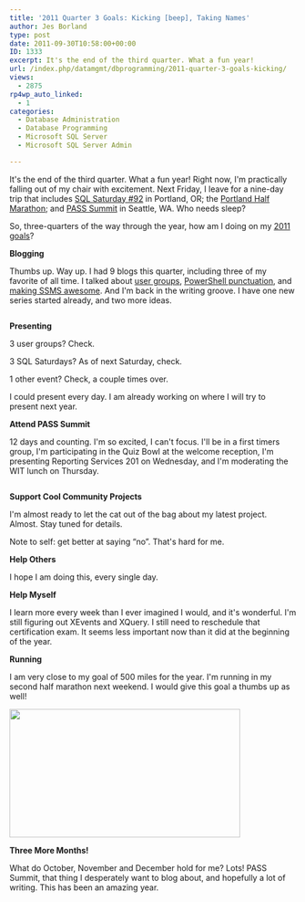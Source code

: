 ```yaml
---
title: '2011 Quarter 3 Goals: Kicking [beep], Taking Names'
author: Jes Borland
type: post
date: 2011-09-30T10:58:00+00:00
ID: 1333
excerpt: It's the end of the third quarter. What a fun year!
url: /index.php/datamgmt/dbprogramming/2011-quarter-3-goals-kicking/
views:
  - 2875
rp4wp_auto_linked:
  - 1
categories:
  - Database Administration
  - Database Programming
  - Microsoft SQL Server
  - Microsoft SQL Server Admin

---
```

It's the end of the third quarter. What a fun year! Right now, I'm practically falling out of my chair with excitement. Next Friday, I leave for a nine-day trip that includes [SQL Saturday #92][1] in Portland, OR; the [Portland Half Marathon][2]; and [PASS Summit][3] in Seattle, WA. Who needs sleep? 

So, three-quarters of the way through the year, how am I doing on my [2011 goals][4]? 

**Blogging** 

Thumbs up. Way up. I had 9 blogs this quarter, including three of my favorite of all time. I talked about [user groups][5], [PowerShell punctuation][6], and [making SSMS awesome][7]. And I'm back in the writing groove. I have one new series started already, and two more ideas. 

<p align="center">
  <img src="http://farm1.static.flickr.com/23/24720422_1453032576.jpg" alt="" title="" />
</p>

**Presenting** 

3 user groups? Check.
  
3 SQL Saturdays? As of next Saturday, check.
  
1 other event? Check, a couple times over. 

I could present every day. I am already working on where I will try to present next year. 

**Attend PASS Summit** 

12 days and counting. I'm so excited, I can't focus. I'll be in a first timers group, I'm participating in the Quiz Bowl at the welcome reception, I'm presenting Reporting Services 201 on Wednesday, and I'm moderating the WIT lunch on Thursday. 

<p align="center">
  <img src="/wp-content/uploads/users/grrlgeek/PASS_2011_SpeakingButton_180x180-black.png?mtime=1312531636" alt="" title="" />
</p>

**Support Cool Community Projects** 

I'm almost ready to let the cat out of the bag about my latest project. Almost. Stay tuned for details. 

Note to self: get better at saying “no”. That's hard for me. 

**Help Others** 

I hope I am doing this, every single day.

**Help Myself** 

I learn more every week than I ever imagined I would, and it's wonderful. I'm still figuring out XEvents and XQuery. I still need to reschedule that certification exam. It seems less important now than it did at the beginning of the year. 

**Running** 

I am very close to my goal of 500 miles for the year. I'm running in my second half marathon next weekend. I would give this goal a thumbs up as well! 

<div class="image_block">
  <a href="/wp-content/uploads/blogs/All/runningshoes.jpg?mtime=1317387489"><img alt="" src="/wp-content/uploads/blogs/All/runningshoes.jpg?mtime=1317387489" width="405" height="225" /></a>
</div>

**Three More Months!** 

What do October, November and December hold for me? Lots! PASS Summit, that thing I desperately want to blog about, and hopefully a lot of writing. This has been an amazing year.

 [1]: http://sqlsaturday.com/92/eventhome.aspx
 [2]: http://www.portlandmarathon.org/
 [3]: http://www.sqlpass.org/summit/2011/
 [4]: /index.php/DataMgmt/DataDesign/2011-goals-bring-it-on
 [5]: /index.php/All/?p=1313
 [6]: /index.php/All/?p=1346
 [7]: /index.php/All/?p=1414